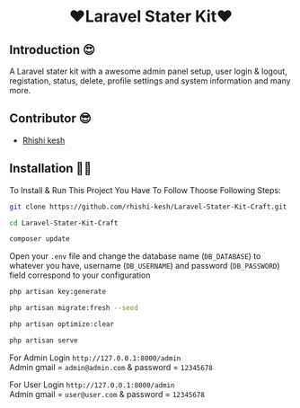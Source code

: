 <p align="center">
    <h1 align="center">❤️Laravel Stater Kit❤️</h1>
</p>

## Introduction 😍

<p> A Laravel stater kit with a awesome admin panel setup, user login & logout, registation, status, delete, profile settings and system information and many more. </p>

## Contributor 😎

-   <a href="https://github.com/rhishi-kesh" target="_blank">Rhishi kesh</a>

## Installation 🤷‍♂

To Install & Run This Project You Have To Follow Thoose Following Steps:

```sh
git clone https://github.com/rhishi-kesh/Laravel-Stater-Kit-Craft.git
```

```sh
cd Laravel-Stater-Kit-Craft
```

```sh
composer update
```

Open your `.env` file and change the database name (`DB_DATABASE`) to whatever you have, username (`DB_USERNAME`) and password (`DB_PASSWORD`) field correspond to your configuration

```sh
php artisan key:generate
```

```sh
php artisan migrate:fresh --seed
```

```sh
php artisan optimize:clear
```

```sh
php artisan serve
```
For Admin Login `http://127.0.0.1:8000/admin` <br>
Admin gmail = `admin@admin.com` & password = `12345678`

For User Login `http://127.0.0.1:8000/admin` <br>
Admin gmail = `user@user.com` & password = `12345678`
